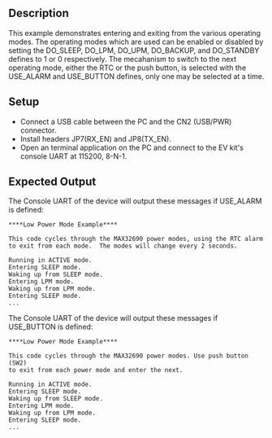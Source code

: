 ## Description

This example demonstrates entering and exiting from the various operating modes. The operating modes which are used can be enabled or disabled by setting the DO_SLEEP, DO_LPM, DO_UPM, DO_BACKUP, and DO_STANDBY defines to 1 or 0 respectively. The mecahanism to switch to the next operating mode, either the RTC or the push button, is selected with the USE_ALARM and USE_BUTTON defines, only one may be selected at a time.

## Setup
-   Connect a USB cable between the PC and the CN2 (USB/PWR) connector.
-   Install headers JP7(RX_EN) and JP8(TX_EN).
-   Open an terminal application on the PC and connect to the EV kit's console UART at 115200, 8-N-1.

## Expected Output

The Console UART of the device will output these messages if USE_ALARM is defined:

```
****Low Power Mode Example****

This code cycles through the MAX32690 power modes, using the RTC alarm
to exit from each mode.  The modes will change every 2 seconds.

Running in ACTIVE mode.
Entering SLEEP mode.
Waking up from SLEEP mode.
Entering LPM mode.
Waking up from LPM mode.
Entering SLEEP mode.
...
```

The Console UART of the device will output these messages if USE_BUTTON is defined:

```
****Low Power Mode Example****

This code cycles through the MAX32690 power modes. Use push button (SW2)
to exit from each power mode and enter the next.

Running in ACTIVE mode.
Entering SLEEP mode.
Waking up from SLEEP mode.
Entering LPM mode.
Waking up from LPM mode.
Entering SLEEP mode.
...
```
